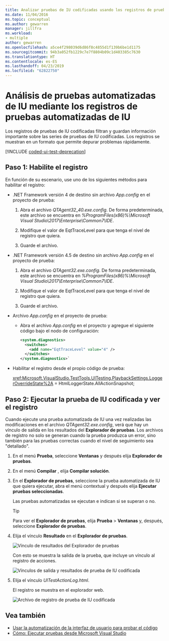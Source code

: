 ```yaml
---
title: Analizar pruebas de IU codificadas usando los registros de pruebas de IU codificadas
ms.date: 11/04/2016
ms.topic: conceptual
ms.author: gewarren
manager: jillfra
ms.workload:
- multiple
author: gewarren
ms.openlocfilehash: a5ce4f298039d6d86f8c4855d1f139b6be1d1175
ms.sourcegitcommit: 94b3a052fb1229c7e7f8804b09c1d403385c7630
ms.translationtype: HT
ms.contentlocale: es-ES
ms.lasthandoff: 04/23/2019
ms.locfileid: "62822750"
---
```

# <a name="analyzing-coded-ui-tests-using-coded-ui-test-logs"></a>Análisis de pruebas automatizadas de IU mediante los registros de pruebas automatizadas de IU

Los registros de pruebas de IU codificadas filtran y guardan información importante sobre las series de pruebas de IU codificadas. Los registros se muestran en un formato que permite depurar problemas rápidamente.

[!INCLUDE [coded-ui-test-deprecation](includes/coded-ui-test-deprecation.md)]

## <a name="step-1-enable-logging"></a>Paso 1: Habilite el registro

En función de su escenario, use uno de los siguientes métodos para habilitar el registro:

- .NET Framework versión 4 de destino sin archivo *App.config* en el proyecto de prueba:

   1. Abra el archivo *QTAgent32_40.exe.config*. De forma predeterminada, este archivo se encuentra en *%ProgramFiles(x86)%\Microsoft Visual Studio\2017\Enterprise\Common7\IDE*.

   2. Modifique el valor de EqtTraceLevel para que tenga el nivel de registro que quiera.

   3. Guarde el archivo.

- .NET Framework versión 4.5 de destino sin archivo *App.config* en el proyecto de prueba:

   1. Abra el archivo *QTAgent32.exe.config*. De forma predeterminada, este archivo se encuentra en *%ProgramFiles(x86)%\Microsoft Visual Studio\2017\Enterprise\Common7\IDE*.

   2. Modifique el valor de EqtTraceLevel para que tenga el nivel de registro que quiera.

   3. Guarde el archivo.

- Archivo *App.config* en el proyecto de prueba:

    - Abra el archivo *App.config* en el proyecto y agregue el siguiente código bajo el nodo de configuración:

      ```xml
      <system.diagnostics>
        <switches>
          <add name="EqtTraceLevel" value="4" />
        </switches>
      </system.diagnostics>`
      ```

- Habilitar el registro desde el propio código de prueba:

   <xref:Microsoft.VisualStudio.TestTools.UITesting.PlaybackSettings.LoggerOverrideState%2A> = HtmlLoggerState.AllActionSnapshot;

## <a name="step-2-run-your-coded-ui-test-and-view-the-log"></a>Paso 2: Ejecutar la prueba de IU codificada y ver el registro

Cuando ejecute una prueba automatizada de IU una vez realizadas las modificaciones en el archivo *QTAgent32.exe.config*, verá que hay un vínculo de salida en los resultados del **Explorador de pruebas**. Los archivos de registro no solo se generan cuando la prueba produzca un error, sino también para las pruebas correctas cuando el nivel de seguimiento sea "detallado".

1. En el menú **Prueba**, seleccione **Ventanas** y después elija **Explorador de pruebas**.

2. En el menú **Compilar** , elija **Compilar solución**.

3. En el **Explorador de pruebas**, seleccione la prueba automatizada de IU que quiera ejecutar, abra el menú contextual y después elija **Ejecutar pruebas seleccionadas**.

     Las pruebas automatizadas se ejecutan e indican si se superan o no.

    > [!TIP]
    > Para ver el **Explorador de pruebas**, elija **Prueba** > **Ventanas** y, después, seleccione **Explorador de pruebas**.

4. Elija el vínculo **Resultado** en el **Explorador de pruebas**.

     ![Vínculo de resultados del Explorador de pruebas](../test/media/cuit_htmlactionlog1.png)

     Con esto se muestra la salida de la prueba, que incluye un vínculo al registro de acciones.

     ![Vínculos de salida y resultados de prueba de IU codificada](../test/media/cuit_htmlactionlog2.png)

5. Elija el vínculo *UITestActionLog.html*.

     El registro se muestra en el explorador web.

     ![Archivo de registro de prueba de IU codificada](../test/media/cuit_htmlactionlog3.png)

## <a name="see-also"></a>Vea también

- [Usar la automatización de la interfaz de usuario para probar el código](../test/use-ui-automation-to-test-your-code.md)
- [Cómo: Ejecutar pruebas desde Microsoft Visual Studio](https://msdn.microsoft.com/Library/1a1207a9-2a33-4a1e-a1e3-ddf0181b1046)